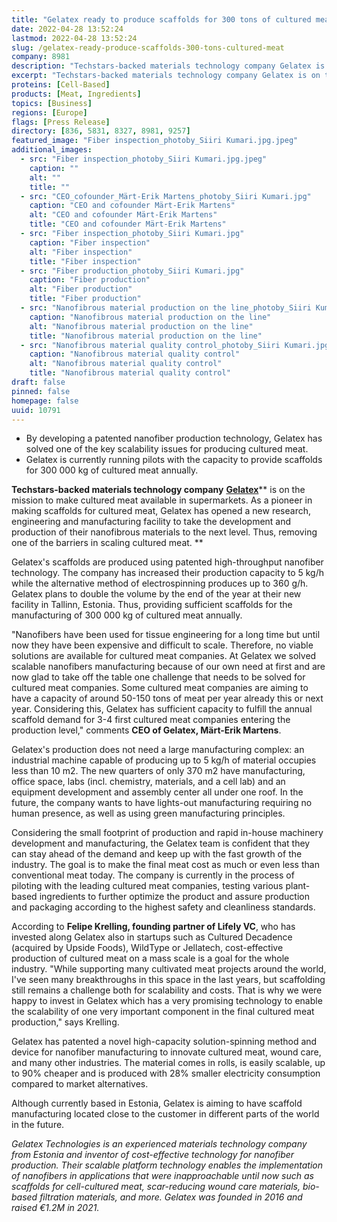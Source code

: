 ```yaml
---
title: "Gelatex ready to produce scaffolds for 300 tons of cultured meat"
date: 2022-04-28 13:52:24
lastmod: 2022-04-28 13:52:24
slug: /gelatex-ready-produce-scaffolds-300-tons-cultured-meat
company: 8981
description: "Techstars-backed materials technology company Gelatex is on the mission to make cultured meat available in supermarkets. As a pioneer in making scaffolds for cultured meat, Gelatex has opened a new research, engineering and manufacturing facility to take the development and production of their nanofibrous materials to the next level. Thus, removing one of the barriers in scaling cultured meat."
excerpt: "Techstars-backed materials technology company Gelatex is on the mission to make cultured meat available in supermarkets. As a pioneer in making scaffolds for cultured meat, Gelatex has opened a new research, engineering and manufacturing facility to take the development and production of their nanofibrous materials to the next level. Thus, removing one of the barriers in scaling cultured meat."
proteins: [Cell-Based]
products: [Meat, Ingredients]
topics: [Business]
regions: [Europe]
flags: [Press Release]
directory: [836, 5831, 8327, 8981, 9257]
featured_image: "Fiber inspection_photoby_Siiri Kumari.jpg.jpeg"
additional_images:
  - src: "Fiber inspection_photoby_Siiri Kumari.jpg.jpeg"
    caption: ""
    alt: ""
    title: ""
  - src: "CEO_cofounder_Märt-Erik Martens_photoby_Siiri Kumari.jpg"
    caption: "CEO and cofounder Märt-Erik Martens"
    alt: "CEO and cofounder Märt-Erik Martens"
    title: "CEO and cofounder Märt-Erik Martens"
  - src: "Fiber inspection_photoby_Siiri Kumari.jpg"
    caption: "Fiber inspection"
    alt: "Fiber inspection"
    title: "Fiber inspection"
  - src: "Fiber production_photoby_Siiri Kumari.jpg"
    caption: "Fiber production"
    alt: "Fiber production"
    title: "Fiber production"
  - src: "Nanofibrous material production on the line_photoby_Siiri Kumari.jpg"
    caption: "Nanofibrous material production on the line"
    alt: "Nanofibrous material production on the line"
    title: "Nanofibrous material production on the line"
  - src: "Nanofibrous material quality control_photoby_Siiri Kumari.jpg"
    caption: "Nanofibrous material quality control"
    alt: "Nanofibrous material quality control"
    title: "Nanofibrous material quality control"
draft: false
pinned: false
homepage: false
uuid: 10791
---
```

-   By developing a patented nanofiber production technology, Gelatex
    has solved one of the key scalability issues for producing cultured
    meat.
-   Gelatex is currently running pilots with the capacity to provide
    scaffolds for 300 000 kg of cultured meat annually.

**Techstars-backed materials technology company**
[**Gelatex**](https://www.gelatex.com/)** is on the mission to make
cultured meat available in supermarkets. As a pioneer in making
scaffolds for cultured meat, Gelatex has opened a new research,
engineering and manufacturing facility to take the development and
production of their nanofibrous materials to the next level. Thus,
removing one of the barriers in scaling cultured meat. **

Gelatex's scaffolds are produced using patented high-throughput
nanofiber technology. The company has increased their production
capacity to 5 kg/h while the alternative method of electrospinning
produces up to 360 g/h. Gelatex plans to double the volume by the end of
the year at their new facility in Tallinn, Estonia. Thus, providing
sufficient scaffolds for the manufacturing of 300 000 kg of cultured
meat annually.

"Nanofibers have been used for tissue engineering for a long time but
until now they have been expensive and difficult to scale. Therefore, no
viable solutions are available for cultured meat companies. At Gelatex
we solved scalable nanofibers manufacturing because of our own need at
first and are now glad to take off the table one challenge that needs to
be solved for cultured meat companies. Some cultured meat companies are
aiming to have a capacity of around 50-150 tons of meat per year already
this or next year. Considering this, Gelatex has sufficient capacity to
fulfill the annual scaffold demand for 3-4 first cultured meat companies
entering the production level," comments **CEO of Gelatex, Märt-Erik
Martens**. 

Gelatex's production does not need a large manufacturing complex: an
industrial machine capable of producing up to 5 kg/h of material
occupies less than 10 m2. The new quarters of only 370 m2 have
manufacturing, office space, labs (incl. chemistry, materials, and a
cell lab) and an equipment development and assembly center all under one
roof. In the future, the company wants to have lights-out manufacturing
requiring no human presence, as well as using green manufacturing
principles.

Considering the small footprint of production and rapid in-house
machinery development and manufacturing, the Gelatex team is confident
that they can stay ahead of the demand and keep up with the fast growth
of the industry. The goal is to make the final meat cost as much or even
less than conventional meat today. The company is currently in the
process of piloting with the leading cultured meat companies, testing
various plant-based ingredients to further optimize the product and
assure production and packaging according to the highest safety and
cleanliness standards. 

According to **Felipe Krelling, founding partner of Lifely VC**, who has
invested along Gelatex also in startups such as Cultured Decadence
(acquired by Upside Foods), WildType or Jellatech, cost-effective
production of cultured meat on a mass scale is a goal for the whole
industry. \"While supporting many cultivated meat projects around the
world, I've seen many breakthroughs in this space in the last years, but
scaffolding still remains a challenge both for scalability and costs.
That is why we were happy to invest in Gelatex which has a very
promising technology to enable the scalability of one very important
component in the final cultured meat production," says Krelling.

Gelatex has patented a novel high-capacity solution-spinning method and
device for nanofiber manufacturing to innovate cultured meat, wound
care, and many other industries. The material comes in rolls, is easily
scalable, up to 90% cheaper and is produced with 28% smaller electricity
consumption compared to market alternatives.

Although currently based in Estonia, Gelatex is aiming to have scaffold
manufacturing located close to the customer in different parts of the
world in the future.

*Gelatex Technologies is an experienced materials technology company
from Estonia and inventor of cost-effective technology for nanofiber
production. Their scalable platform technology enables the
implementation of nanofibers in applications that were inapproachable
until now such as scaffolds for cell-cultured meat, scar-reducing wound
care materials, bio-based filtration materials, and more. Gelatex was
founded in 2016 and raised €1.2M in 2021.*
